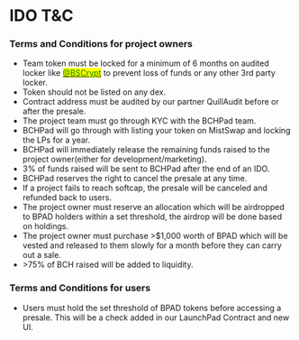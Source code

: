 # IDO T\&C

### Terms and Conditions for project owners

* Team token must be locked for a minimum of 6 months on audited locker like [<mark style="color:green;">@BSCrypt</mark>](https://smartbchlock.bscrypt.finance) <mark style="color:green;"></mark> to prevent loss of funds <mark style="color:green;"></mark> or any other 3rd party locker.
* Token should not be listed on any dex.
* Contract address must be audited by our partner QuillAudit before or after the presale.
* The project team must go through KYC with the BCHPad team.
* BCHPad will go through with listing your token on MistSwap and locking the LPs for a year.
* BCHPad will immediately release the remaining funds raised to the project owner(either for development/marketing).
* 3% of funds raised will be sent to BCHPad after the end of an IDO.
* BCHPad reserves the right to cancel the presale at any time.
* If a project fails to reach softcap, the presale will be canceled and refunded back to users.
* The project owner must reserve an allocation which will be airdropped to BPAD holders within a set threshold, the airdrop will be done based on holdings.
* The project owner must purchase >$1,000 worth of BPAD which will be vested and released to them slowly for a month before they can carry out a sale.
* \>75% of BCH raised will be added to liquidity.

### Terms and Conditions for users

* Users must hold the set threshold of BPAD tokens before accessing a presale. This will be a check added in our LaunchPad Contract and new UI.
